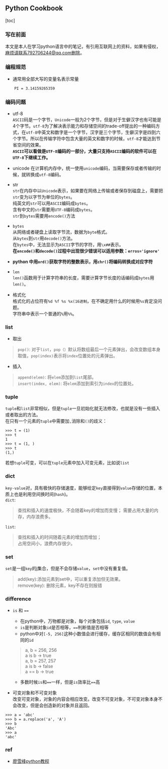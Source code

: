 ## Python Cookbook
[toc]
### 写在前面
本文是本人在学习python语言中的笔记，有引用互联网上的资料，如果有侵权，麻烦请联系792706244@qq.com删除。
### 编程规范
- 通常用全部大写的变量名表示常量
```
    PI = 3.14159265359
```


### 编码问题
- utf-8<br>
`ASCII`码是一个字节，`Unicode`一般为2个字节，但是对于生僻汉字也有可能是4个字节。`utf-8`为了解决表示能力和存储空间的trade-off提出的一种编码方式，在`utf-8`中英文和数字是一个字节，汉字是三个字节，生僻汉字是四到六个字节。所以在传输字符中包含大量的英文和数字的时候，`utf-8`才能达到节省空间的效果。<br>
**`ASCII`可以看做是`UTF-8`编码的一部分，大量只支持`ASCII`编码的软件可以在`UTF-8`下继续工作。**


- unicode
在计算机内存中，统一使用`unicode`编码，当需要保存或者传输的时候，就转换成`utf-8`编码。


- str<br>
`str`在内存中以`Unicode`表示，如果要在网络上传输或者保存到磁盘上，需要把`str`变为以字节为单位的`bytes`。<br>
纯英文的`str`可以用`ASCII`编码成`bytes`。<br>
含有中文的`str`需要用`UTF-8`编码成`bytes`。<br>
`str`到`bytes`需要用`encode()`方法


- `bytes`<br>
从网络或者硬盘上读取字节流，数据为`byte`格式。<br>
从`bytes`到`str`用`decode()`方法。<br>
在`bytes`中，无法显示为`ASCII`字节的字符，用`\x##`表示。<br>
**在`encode()`和`decode()`过程中出现很少错误可以适用参数：`erros='ignore'`**


- **python 中用`ord()`获取字符的整数表示，用`chr()`将编码转换成对应字符**


- `len`<br>
`len()`函数用于计算字符串的长度，需要计算字节长度的话编码成`bytes`用`len()`。


- 格式化<br>
格式化的占位符有`%d %f %s %x(16进制`，在不确定用什么的时候用`%s`肯定没问题。<br>
字符串中表示一个普通的`%`用`%%`。<br>




### list
- 取出<br>
> `pop()`: 对于`list`，`pop（）`默认将数组最后一个元素弹出，会改变数组本身取值，`pop(index)`表示将`index`位置处的元素弹出。<br>


- 插入<br>
> `append(elem)`: 将`elem`添加到`list`尾部。<br>
> `insert(index, elem)`: 将`elem`添加到索引为`index`的位置处。<br>

### tuple
`tuple`和`list`非常相似，但是`tuple`一旦初始化就无法修改，也就是没有一些插入或者取出的方法。<br>
在只有一个元素的`tuple`中需要加`,`消除和`()`的歧义：
```
>>> t = (1)
>>> t
1
>>> t = (1, )
>>> t
(1,)
```
若想`tuple`可变，可以在`tuple`元素中加入可变元素，比如说`list`


### dict
`key-value`对，具有极快的存储速度，能够给定`key`直接得到`value`存储的位置，本质上也是利用空间换时间(`hash`)。<br>
`dict`:
> 查找和插入的速度极快，不会随着key的增加而变慢；
> 需要占用大量的内存，内存浪费多。

`list`:
> 查找和插入的时间随着元素的增加而增加；<br>
> 占用空间小，浪费内存很少。

### set
`set`是一组`key`的j集合，但是不会存储`value`，`set`中没有重复值。
> add(key):添加元素到set中，可以重复添加但无效果。<br>
> remove(key): 删除元素，key不存在则报错



### difference
- `is` 和 `==`
    - 在python中，万物都是对象，每个对象包括`id`, `type`, `value`
    - `is`是判断对象`id`是否相等，`==`判断值是否相等
    - python中对`[-5, 256]`这种小数值会进行缓存，缓存区相同的数值会有相同的`id`
    > a, b = 256, 256      
    > a is b -> true<br>
    > a, b = 257, 257<br>
    > a is b -> false<br>
    > a == b -> true

    - 多数时候`is`和`==`一样，但是`is`效率比`==`高
    
    
    
- 可变对象和不可变对象<br>
改变可变对象，对象的内容会相应改变。改变不可变对象，不可变对象本身不会改变，但是会创造新的对象并且返回。
```
>>> a = 'abc'
>>> b = a.replace('a', 'A')
>>> b
'Abc'
>>> a
'abc'
```
    

### ref
- [廖雪峰python教程](https://www.liaoxuefeng.com/wiki/0014316089557264a6b348958f449949df42a6d3a2e542c000/001431664106267f12e9bef7ee14cf6a8776a479bdec9b9000)

